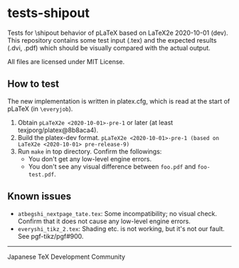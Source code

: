 # tests-shipout

Tests for \shipout behavior of pLaTeX
based on LaTeX2e 2020-10-01 (dev).
This repository contains some test input (.tex)
and the expected results (.dvi, .pdf)
which should be visually compared with the actual output.

All files are licensed under MIT License.

## How to test

The new implementation is written in platex.cfg,
which is read at the start of pLaTeX (in `\everyjob`).

1. Obtain `pLaTeX2e <2020-10-01>-pre-1` or later
   (at least texjporg/platex@8b8aca4).
2. Build the platex-dev format.
   `pLaTeX2e <2020-10-01>-pre-1 (based on LaTeX2e <2020-10-01> pre-release-9)`
3. Run `make` in top directory.  Confirm the followings:
   * You don't get any low-level engine errors.
   * You don't see any visual difference between `foo.pdf` and `foo-test.pdf`.

## Known issues

* `atbegshi_nextpage_tate.tex`:
  Some incompatibility; no visual check.
  Confirm that it does not cause any low-level engine errors.
* `everyshi_tikz_2.tex`:
  Shading etc. is not working, but it's not our fault.
  See pgf-tikz/pgf#900.

----
Japanese TeX Development Community
